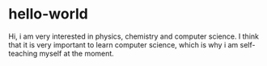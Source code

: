 # hello-world
Hi, i am very interested in physics, chemistry and computer science. 
I think that it is very important to learn computer science, which is why i am self-teaching myself at the moment.

